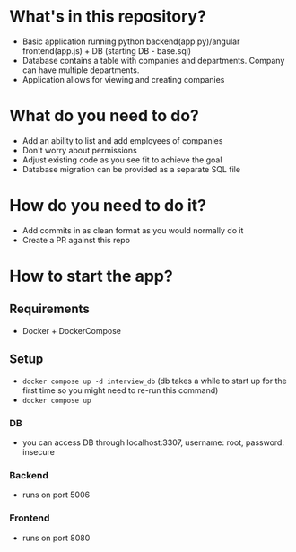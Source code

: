 # What's in this repository?
- Basic application running python backend(app.py)/angular frontend(app.js) + DB (starting DB - base.sql)
- Database contains a table with companies and departments. Company can have multiple departments.
- Application allows for viewing and creating companies

# What do you need to do?
- Add an ability to list and add employees of companies
- Don't worry about permissions
- Adjust existing code as you see fit to achieve the goal
- Database migration can be provided as a separate SQL file

# How do you need to do it?
- Add commits in as clean format as you would normally do it
- Create a PR against this repo

# How to start the app?
## Requirements
- Docker + DockerCompose

## Setup
- `docker compose up -d interview_db` (db takes a while to start up for the first time so you might need to re-run this command)
- `docker compose up`

### DB
- you can access DB through localhost:3307, username: root, password: insecure

### Backend
- runs on port 5006

### Frontend
- runs on port 8080